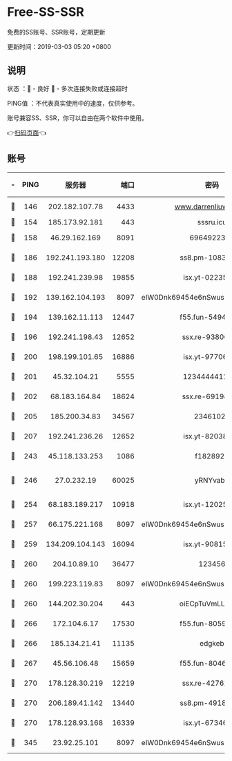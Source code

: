 # Free-SS-SSR

免费的SS账号、SSR账号，定期更新

更新时间：2019-03-03 05:20 +0800

## 说明

状态     ：🙂 - 良好 🙁 - 多次连接失败或连接超时

PING值   ：不代表真实使用中的速度，仅供参考。

账号兼容SS、SSR，你可以自由在两个软件中使用。

👉[扫码页面](https://liesauer.github.io/free-ss-ssr.github.io/)👈

## 账号

|-|PING|服务器|端口|密码|加密方式|区域|
|:----:|:----:|:-----:|-----:|:----:|:----:|:----:|
|🙂|146|202.182.107.78|4433|www.darrenliuwei.com|aes-256-cfb|JP|
|🙂|154|185.173.92.181|443|sssru.icu|rc4-md5|RU|
|🙂|158|46.29.162.169|8091|6964922356|aes-256-cfb|RU|
|🙂|186|192.241.193.180|12208|ss8.pm-10835371|aes-256-cfb|US|
|🙂|188|192.241.239.98|19855|isx.yt-02235156|aes-256-cfb|US|
|🙂|192|139.162.104.193|8097|eIW0Dnk69454e6nSwuspv9DmS201tQ0D|aes-256-cfb|JP|
|🙂|194|139.162.11.113|12447|f55.fun-54942636|aes-256-cfb|SG|
|🙂|196|192.241.198.43|12652|ssx.re-93806921|aes-256-cfb|US|
|🙂|200|198.199.101.65|16886|isx.yt-97706570|aes-256-cfb|US|
|🙂|201|45.32.104.21|5555|1234444411111|aes-256-cfb|SG|
|🙂|202|68.183.164.84|18624|ssx.re-69198876|aes-256-cfb|US|
|🙂|205|185.200.34.83|34567|23461023|aes-256-cfb|US|
|🙂|207|192.241.236.26|12652|isx.yt-82038040|aes-256-cfb|US|
|🙂|243|45.118.133.253|1086|f1828920|aes-256-cfb|SG|
|🙂|246|27.0.232.19|60025|yRNYvabB|xchacha20-ietf-poly1305|HK|
|🙂|254|68.183.189.217|10918|isx.yt-12025761|aes-256-cfb|SG|
|🙂|257|66.175.221.168|8097|eIW0Dnk69454e6nSwuspv9DmS201tQ0D|aes-256-cfb|US|
|🙂|259|134.209.104.143|16094|isx.yt-90815095|aes-256-cfb|SG|
|🙂|260|204.10.89.10|36477|123456|aes-256-cfb|US|
|🙂|260|199.223.119.83|8097|eIW0Dnk69454e6nSwuspv9DmS201tQ0D|aes-256-cfb|US|
|🙂|260|144.202.30.204|443|oiECpTuVmLLxk4Ts|aes-256-cfb|US|
|🙂|266|172.104.6.17|17530|f55.fun-80599240|aes-256-cfb|US|
|🙂|266|185.134.21.41|11135|edgkeb|aes-256-cfb|GB|
|🙂|267|45.56.106.48|15659|f55.fun-80465528|aes-256-cfb|US|
|🙂|270|178.128.30.219|12219|ssx.re-42762203|aes-256-cfb|SG|
|🙂|270|206.189.41.142|13440|ss8.pm-49181075|aes-256-cfb|SG|
|🙂|270|178.128.93.168|16339|isx.yt-67346063|aes-256-cfb|SG|
|🙂|345|23.92.25.101|8097|eIW0Dnk69454e6nSwuspv9DmS201tQ0D|aes-256-cfb|US|
